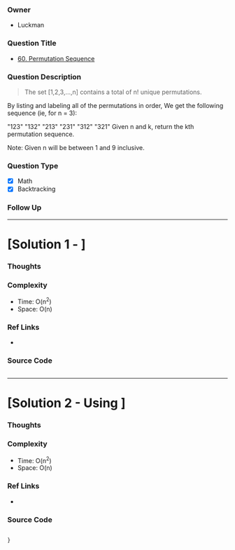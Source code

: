 ### Owner
- Luckman

### Question Title
- [60. Permutation Sequence](https://leetcode.com/problems/permutation-sequence/)

### Question Description
> The set [1,2,3,…,n] contains a total of n! unique permutations.

By listing and labeling all of the permutations in order,
We get the following sequence (ie, for n = 3):

"123"
"132"
"213"
"231"
"312"
"321"
Given n and k, return the kth permutation sequence.

Note: Given n will be between 1 and 9 inclusive.



### Question Type
- [x] Math
- [x] Backtracking

### Follow Up


---------------------------------------------------------------------------
# [Solution 1 - ]


### Thoughts


### Complexity
- Time: O(n<sup>2</sup>)
- Space: O(n)


### Ref Links
-

### Source Code
```python

```

---------------------------------------------------------------------------
# [Solution 2 - Using ]


### Thoughts



### Complexity
- Time: O(n<sup>2</sup>)
- Space: O(n)


### Ref Links
-

### Source Code
```python

}
```

